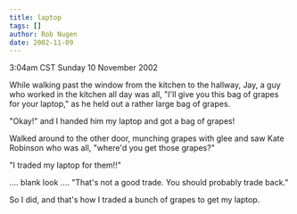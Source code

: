 ```yaml
---
title: laptop
tags: []
author: Rob Nugen
date: 2002-11-09
---
```


<p class=date>3:04am CST Sunday 10 November 2002</p>

<p>While walking past the window from the kitchen to the hallway, Jay,
a guy who worked in the kitchen all day was all, "I'll give you this
bag of grapes for your laptop," as he held out a rather large bag of
grapes.</p>

<p>"Okay!"  and I handed him my laptop and got a bag of grapes!</p>

<p>Walked around to the other door, munching grapes with glee and saw
Kate Robinson who was all, "where'd you get those grapes?"</p>

<p>"I traded my laptop for them!!"</p>

<p>.... blank look .... "That's not a good trade.  You should probably
trade back."</p>

<p>So I did, and that's how I traded a bunch of grapes to get my
laptop.</p>

